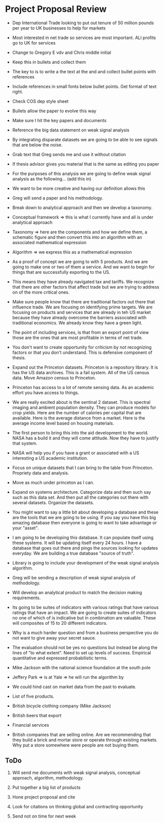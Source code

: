 # Project Proposal Review

* Dep International Trade looking to put out tenure of 50 million pounds per year to UK businesses to help for markets

* Most interested in net trade so services are most important. ALl profits go to UK for services

* Change to Gregory E vdv and Chris middle initial

* Keep this in bullets and collect them

* The key to is to write a the text at the and and collect bullet points with references

* Include references in small fonts below bullet points. Get format of text right.

* Check COS dep style sheet

* Bullets allow the paper to evolve this way

* Make sure I hit the key papers and documents

* Reference the big data statement on weak signal analysis

* By integrating disparate datasets we are going to be able to see signals that are below the noise.

* Grab text that Greg sends me and use it without citation

* If thesis advisor gives you material that is the same as editing you paper

* For the purposes of this analysis we are going to define weak signal analysis as the following... (add this in)

* We want to be more creative and having our definition allows this

* Greg will send a paper and his methodology.

* Break down to analytical approach and then we develop a taxonomy.

* Conceptual framework => this is what I currently have and all is under analytical approach

* Taxonomy => here are the components and how we define them, a schematic figure and then convert this into an algorithm with an associated mathematical expression

* Algorithm => we express this as a mathematical expression

* As a proof of concept we are going to with 5 products. And we are going to make one or two of them a service. And we want to begin for things that are successfully exporting to the US.

* This means they have already navigated tax and tariffs. We recognize that there are other factors that affect trade but we are trying to address on of the more critical ones.

* Make sure people know that there are traditional factors out there that influence trade. We are focusing on identifying prime targets. We are focusing on products and services that are already in teh US market because they have already overcome the barriers associated with traditional economics. We already know they have a green light.

* The point of including services, is that from an export point of view those are the ones that are most profitable in terms of net trade.

* You don't want to create opportunity for criticism by not recognizing factors or that you don't understand. This is defensive component of thesis.

* Expand out the Princeton datasets. Princeton is a repository library. It is has the US data archives. This is a fail system. All of the US census data. Move Amazon census to Princeton.

* Princeton has access to a lot of remote sensing data. As an academic effort you have access to things.

* We are really excited about is the sentinal 2 dataset. This is spectral imaging and ambient population density. They can produce models for crop yields. Here are the number of calories per capital that are available. Here is the average distance from a market. Here is the average income level based on housing materials.

* The first person to bring this into the aid development to the world. NASA has a build it and they will come attitude. Now they have to justify that system.

* NASA will help you if you have a grant or associated with a US interesting a US academic institution.

* Focus on unique datasets that I can bring to the table from Princeton. Propriety data and analysis.

* Move as much under princeton as I can.

* Expand on systems architecture. Categorize data and then such say such as this data set. And then put all the categories out there with several datasets. Organize the datasets.

* You might want to say a little bit about developing a database and these are the tools that we are going to be using. If you say you have this big amazing database then everyone is going to want to take advantage or your "asset".

* I am going to be developing this database. It can populate itself using these systems. It will be updating itself every 24 hours. I have a database that goes out there and pings the sources looking for updates everyday. We are building a true database "source of truth".

* Library is going to include your development of the weak signal analysis algorithm.

* Greg will be sending a description of weak signal analysis of methodology.

* Will develop an analytical product to match the decision making requirements.

* Its going to be suites of indicators with various ratings that have various ratings that have an impact. We are going to create suites of indicators no one of which of is indicative but in combination are valuable. These will composites of 15 to 20 different indicators.

* Why is a much harder question and from a business perspective you do not want to give away your secret sauce.

* The evaluation should not be yes no questions but instead be along the lines of "to what extent". Need to set up levels of success. Empirical quantitative and expressed probabilistic terms.

* Mike Jackson with the national science foundation at the south pole

* Jeffery Park => is at Yale => he will run the algorithm by

* We could hind cast on market data from the past to evaluate.

* List of five products.

* British bicycle clothing company (Mike Jackson)

* British beers that export

* Financial services

* British companies that are selling online. Are we recommending that they build a brick and mortar store or operate through existing markets. Why put a store somewhere were people are not buying them.

## ToDo

1. Will send me documents with weak signal analysis, conceptual approach, algorithm, methodology.

1. Put together a big list of products

1. Hone project proposal and cite

1. Look for citations on thinking global and contracting opportunity

1. Send not on time for next week